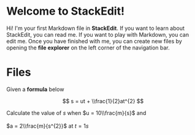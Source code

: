 # Welcome to StackEdit!

Hi! I'm your first Markdown file in **StackEdit**. If you want to learn about StackEdit, you can read me. If you want to play with Markdown, you can edit me. Once you have finished with me, you can create new files by opening the **file explorer** on the left corner of the navigation bar.

# Files

Given a **formula** below

$$
s = ut + \\frac{1}{2}at^{2}
$$

Calculate the value of $s$ when $u = 10\\frac{m}{s}$ and &nbsp; <br></br> $a = 2\\frac{m}{s^{2}}$ at $t = 1s$


